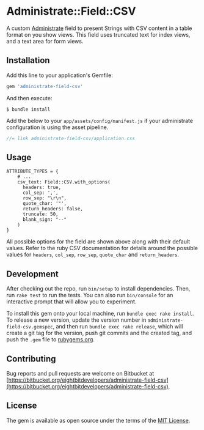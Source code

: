 # Administrate::Field::CSV

A custom [Administrate](https://github.com/thoughtbot/administrate) field to present Strings with CSV content in a table format on you show views.
This field uses truncated text for index views, and a text area for form views.

## Installation

Add this line to your application's Gemfile:

```ruby
gem 'administrate-field-csv'
```

And then execute:

    $ bundle install

Add the below to your `app/assets/config/manifest.js` if your administrate configuration is using the asset pipeline.

```javascript
//= link administrate-field-csv/application.css
```

## Usage

```
ATTRIBUTE_TYPES = {
    # ...
    csv_text: Field::CSV.with_options(
      headers: true,
      col_sep: ',',
      row_sep: "\r\n",
      quote_char: '"',
      return_headers: false,
      truncate: 50,
      blank_sign: "--"
    )
}
```

All possible options for the field are shown above along with their default values.  Refer to the ruby CSV documentation for details around the possible values for `headers`, `col_sep`, `row_sep`, `quote_char` and `return_headers`.

## Development

After checking out the repo, run `bin/setup` to install dependencies. Then, run `rake test` to run the tests. You can also run `bin/console` for an interactive prompt that will allow you to experiment.

To install this gem onto your local machine, run `bundle exec rake install`. To release a new version, update the version number in `administrate-field-csv.gemspec`, and then run `bundle exec rake release`, which will create a git tag for the version, push git commits and the created tag, and push the `.gem` file to [rubygems.org](https://rubygems.org).

## Contributing

Bug reports and pull requests are welcome on Bitbucket at [https://bitbucket.org/eightbitdevelopers/administrate-field-csv](https://bitbucket.org/eightbitdevelopers/administrate-field-csv).

## License

The gem is available as open source under the terms of the [MIT License](https://opensource.org/licenses/MIT).
